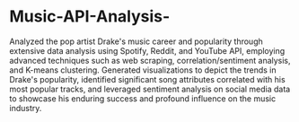 # Music-API-Analysis-
Analyzed the pop artist Drake's music career and popularity through extensive data analysis using Spotify, Reddit, and YouTube API, employing advanced techniques such as web scraping, correlation/sentiment analysis, and K-means clustering.
Generated visualizations to depict the trends in Drake's popularity, identified significant song attributes correlated with his most popular tracks, and leveraged sentiment analysis on social media data to showcase his enduring success and profound influence on the music industry. 
